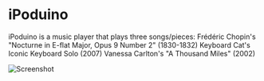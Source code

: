 # iPoduino
iPoduino is a music player that plays three songs/pieces:
    Frédéric Chopin's "Nocturne in E-flat Major, Opus 9 Number 2" (1830-1832)
    Keyboard Cat's Iconic Keyboard Solo (2007)
    Vanessa Carlton's "A Thousand Miles" (2002)

![Screenshot](screenshot.png)
